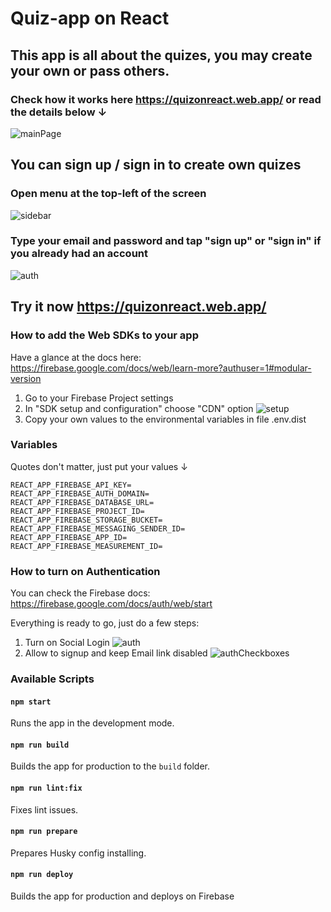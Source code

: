 # Quiz-app on React
## This app is all about the quizes, you may create your own or pass others.
### Check how it works here https://quizonreact.web.app/ or read the details below ↓
![mainPage](https://user-images.githubusercontent.com/77164933/124355548-5b107e00-dc1a-11eb-9d5d-1ceb8dcd09d4.png)
## You can sign up / sign in to create own quizes

### Open menu at the top-left of the screen
![sidebar](https://user-images.githubusercontent.com/77164933/124355560-6f547b00-dc1a-11eb-8ea2-b381ee4177a3.png)
### Type your email and password and tap "sign up" or "sign in" if you already had an account  
![auth](https://user-images.githubusercontent.com/77164933/124355638-e12cc480-dc1a-11eb-8e85-feb1c209a03f.png)

## Try it now https://quizonreact.web.app/

### How to add the Web SDKs to your app
Have a glance at the docs here:
https://firebase.google.com/docs/web/learn-more?authuser=1#modular-version

1) Go to your Firebase Project settings
2) In "SDK setup and configuration" choose "CDN" option
![setup](https://user-images.githubusercontent.com/77164933/125078964-c4393b00-e0cb-11eb-8c8e-69f241edd403.png)
3) Copy your own values to the environmental variables in file .env.dist

### Variables
Quotes don't matter, just put your values ↓
```
REACT_APP_FIREBASE_API_KEY=
REACT_APP_FIREBASE_AUTH_DOMAIN=
REACT_APP_FIREBASE_DATABASE_URL=
REACT_APP_FIREBASE_PROJECT_ID=
REACT_APP_FIREBASE_STORAGE_BUCKET=
REACT_APP_FIREBASE_MESSAGING_SENDER_ID=
REACT_APP_FIREBASE_APP_ID=
REACT_APP_FIREBASE_MEASUREMENT_ID=
```
### How to turn on Authentication
You can check the Firebase docs:
https://firebase.google.com/docs/auth/web/start

Everything is ready to go, just do a few steps:
1) Turn on Social Login
![auth](https://user-images.githubusercontent.com/77164933/125080359-63aafd80-e0cd-11eb-9512-07a8f12f293d.png)
2) Allow to signup and keep Email link disabled
![authCheckboxes](https://user-images.githubusercontent.com/77164933/125080542-981eb980-e0cd-11eb-8216-aa17f912603d.png)


### Available Scripts

#### `npm start`

Runs the app in the development mode.

#### `npm run build`

Builds the app for production to the `build` folder.

#### `npm run lint:fix`

Fixes lint issues.

#### `npm run prepare`

Prepares Husky config installing.

#### `npm run deploy`

Builds the app for production and deploys on Firebase

